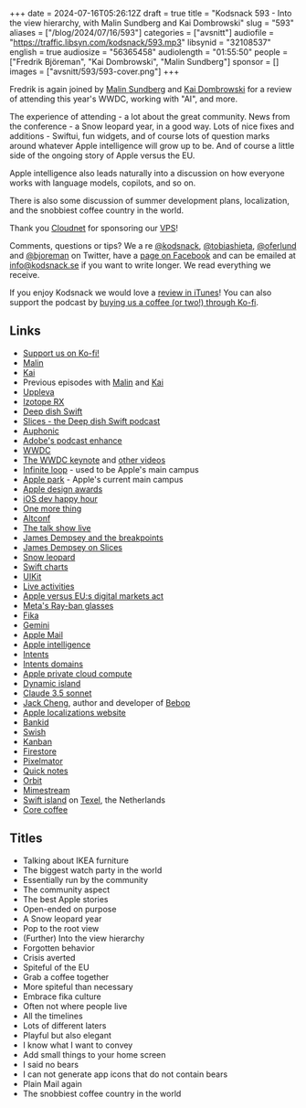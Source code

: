 +++
date = 2024-07-16T05:26:12Z
draft = true
title = "Kodsnack 593 - Into the view hierarchy, with Malin Sundberg and Kai Dombrowski"
slug = "593"
aliases = ["/blog/2024/07/16/593"]
categories = ["avsnitt"]
audiofile = "https://traffic.libsyn.com/kodsnack/593.mp3"
libsynid = "32108537"
english = true
audiosize = "56365458"
audiolength = "01:55:50"
people = ["Fredrik Björeman", "Kai Dombrowski", "Malin Sundberg"]
sponsor = []
images = ["avsnitt/593/593-cover.png"]
+++

Fredrik is again joined by [Malin Sundberg](https://mastodon.social/@malin) and [Kai Dombrowski](https://mastodon.social/@kaidombrowski) for a review of attending this year's WWDC, working with "AI", and more.

The experience of attending - a lot about the great community.
News from the conference - a Snow leopard year, in a good way. Lots of nice fixes and additions - Swiftui, fun widgets, and of course lots of question marks around whatever Apple intelligence will grow up to be. And of course a little side of the ongoing story of Apple versus the EU.

Apple intelligence also leads naturally into a discussion on how everyone works with language models, copilots, and so on.

There is also some discussion of summer development plans, localization, and the snobbiest coffee country in the world.

Thank you [Cloudnet](http://www.cloudnet.se) for sponsoring our [VPS](http://en.wikipedia.org/wiki/Virtual_private_server)!

Comments, questions or tips? We a	re [@kodsnack](https://www.twitter.com/kodsnack), [@tobiashieta](https://www.twitter.com/tobiashieta), [@oferlund](https://twitter.com/oferlund) and [@bjoreman](https://www.twitter.com/bjoreman) on Twitter, have a [page on Facebook](https://www.facebook.com/kodsnack) and can be emailed at [info@kodsnack.se](mailto:info@kodsnack.se) if you want to write longer. We read everything we receive.

If you enjoy Kodsnack we would love a [review in iTunes](http://itunes.apple.com/se/podcast/kodsnack/id561631498?l=en)! You can also support the podcast by <a href="https://ko-fi.com/kodsnack" rel="payment">buying us a coffee (or two!) through Ko-fi</a>.

## Links ##
* [Support us on Ko-fi!](https://ko-fi.com/kodsnack)
* [Malin](https://mastodon.social/@malin)
* [Kai](https://mastodon.social/@kaidombrowski)
* Previous episodes with [Malin](https://kodsnack.se/people/malin-sundberg/) and [Kai](https://kodsnack.se/people/kai-dombrowski/)
* [Uppleva](https://www.ikea.com/se/sv/p/uppleva-faeste-foer-tv-vridbar-ljusgra-20330599/)
* [Izotope RX](https://www.izotope.com/en/products/rx.html)
* [Deep dish Swift](https://deepdishswift.com/)
* [Slices - the Deep dish Swift podcast](https://slices-the-deep-dish-swift-pod.pinecast.co/)
* [Auphonic](https://auphonic.com/)
* [Adobe's podcast enhance](https://podcast.adobe.com/enhance#)
* [WWDC](https://en.wikipedia.org/wiki/Worldwide_Developers_Conference)
* [The WWDC keynote](https://developer.apple.com/videos/play/wwdc2024/101/) and [other videos](https://developer.apple.com/videos/all-videos/?q=wwdc24)
* [Infinite loop](https://en.wikipedia.org/wiki/Apple_Infinite_Loop_campus) - used to be Apple's main campus
* [Apple park](https://en.wikipedia.org/wiki/Apple_Park) - Apple's current main campus
* [Apple design awards](https://en.wikipedia.org/wiki/Apple_Design_Awards)
* [iOS dev happy hour](https://www.iosdevhappyhour.com/)
* [One more thing](https://omt-conf.com/)
* [Altconf](http://altconf.com/)
* [The talk show live](https://www.youtube.com/watch?v=J7al_Gpolb8)
* [James Dempsey and the breakpoints](https://jamesdempsey.net/music)
* [James Dempsey on Slices](https://slices-the-deep-dish-swift-pod.pinecast.co/episode/8f1fcdf8/james-dempsey)
* [Snow leopard](https://arstechnica.com/gadgets/2009/08/mac-os-x-10-6/)
* [Swift charts](https://developer.apple.com/documentation/charts)
* [UIKit](https://developer.apple.com/documentation/uikit)
* [Live activities](https://developer.apple.com/design/human-interface-guidelines/live-activities/)
* [Apple versus EU:s digital markets act](https://www.macstories.net/stories/understanding-apples-response-to-the-dma/)
* [Meta's Ray-ban glasses](https://www.theverge.com/23922425/ray-ban-meta-smart-glasses-review)
* [Fika](https://en.wikipedia.org/wiki/Coffee_culture#Sweden)
* [Gemini](https://en.wikipedia.org/wiki/Gemini_%28chatbot%29)
* [Apple Mail](https://en.wikipedia.org/wiki/Apple_Mail)
* [Apple intelligence](https://developer.apple.com/apple-intelligence/)
* [Intents](https://developer.apple.com/documentation/appintents/)
* [Intents domains](https://developer.apple.com/documentation/appintents/app-intent-domains)
* [Apple private cloud compute](https://security.apple.com/blog/private-cloud-compute/)
* [Dynamic island](https://www.youtube.com/watch?v=srHDQ_lqLtE)
* [Claude 3.5 sonnet](https://www.anthropic.com/news/claude-3-5-sonnet)
* [Jack Cheng](https://www.jackcheng.com/), author and developer of [Bebop](https://www.jackcheng.com/bebop-design-dev-process/)
* [Apple localizations website](https://applelocalization.com/)
* [Bankid](https://en.wikipedia.org/wiki/BankID)
* [Swish](https://en.wikipedia.org/wiki/Swish_%28payment%29)
* [Kanban](https://en.wikipedia.org/wiki/Kanban_%28development%29)
* [Firestore](https://firebase.google.com/docs/firestore)
* [Pixelmator](https://www.pixelmator.com/pro/)
* [Quick notes](https://developer.apple.com/videos/play/wwdc2021/10264/)
* [Orbit](https://timeinorbit.com/)
* [Mimestream](https://mimestream.com/)
* [Swift island](https://swiftisland.nl/) on [Texel](https://en.wikipedia.org/wiki/Texel), the Netherlands
* [Core coffee](https://www.meetup.com/core-coffee-a-catch-up-for-ios-and-macos-developers/)

## Titles ##
* Talking about IKEA furniture
* The biggest watch party in the world
* Essentially run by the community
* The community aspect
* The best Apple stories
* Open-ended on purpose
* A Snow leopard year
* Pop to the root view
* (Further) Into the view hierarchy
* Forgotten behavior
* Crisis averted
* Spiteful of the EU
* Grab a coffee together
* More spiteful than necessary
* Embrace fika culture
* Often not where people live
* All the timelines
* Lots of different laters
* Playful but also elegant
* I know what I want to convey
* Add small things to your home screen
* I said no bears
* I can not generate app icons that do not contain bears
* Plain Mail again
* The snobbiest coffee country in the world